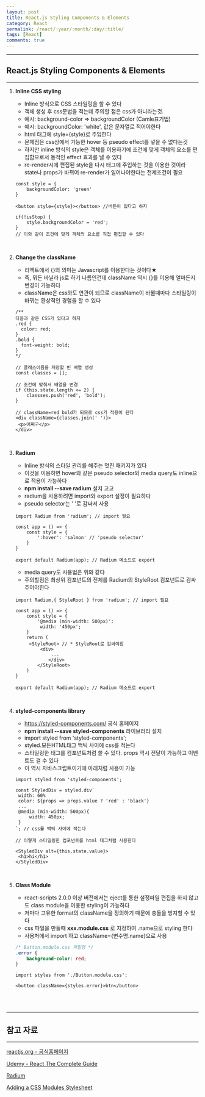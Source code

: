 ```yaml
---
layout: post
title: React.js Styling Components & Elements
category: React
permalink: /react/:year/:month/:day/:title/
tags: [React]
comments: true
---
```


---

## React.js Styling Components & Elements

---

1. **Inline CSS styling**

   * Inline 방식으로 CSS 스타일링을 할 수 있다
   * 객체 생성 후 css문법을 적는데 주의할 점은 css가 아니라는것.
   * 예시: background-color => backgroundColor (Camle표기법)
   * 예시: backgroundColor: 'white',  값은 문자열로 적어야한다
   * html 태그에 style={style}로 주입한다
   * 문제점은 css상에서 가능한 hover 등 pseudo effect를 넣을 수 없다는것
   * 하지만 inline 방식의 style은 객체를 이용하기에 조건에 맞게 객체의 요소를 편집함으로서 동적인 effect 효과를 낼 수 있다
   * re-render시에 편집된 style을 다시 태그에 주입하는 것을 이용한 것이라 state나 props가 바뀌어 re-render가 일어나야한다는 전제조건이 필요 

   ```react
   const style = {
       backgroundColor: 'green'
   }
   
   <button style={style}></button> //버튼이 있다고 하자
   
   if(!isStop) {
       style.backgroundColor = 'red';
   }
   // 이와 같이 조건에 맞게 객체의 요소를 직접 편집할 수 있다
   ```

   <br>

2. **Change the className**

   * 리액트에서 {}의 의미는 Javascript를 이용한다는 것이다★
   * 즉, 뭐든 바닐라 js로 하기 나름인건데 className 역시 {}를 이용해 얼마든지 변경이 가능하다
   * className은 css와도 연관이 되므로 className이 바뀔때마다 스타일링이 바뀌는 환상적인 경험을 할 수 있다

   ```react
   /**
   다음과 같은 CSS가 있다고 하자
   .red {
     color: red;
   }
   .bold {
     font-weight: bold;
   }
   */
   
   // 클래스이름을 저장할 빈 배열 생성
   const classes = [];
   
   // 조건에 맞춰서 배열을 변경
   if (this.state.length <= 2) {
       classses.push('red', 'bold');
   }
   
   // className=red bold가 되므로 css가 적용이 된다
   <div className={classes.join(' ')}>
   	<p>어쩌구</p>
   </div>
   ```

   <br>

3. **Radium**

   * Inline 방식의 스타일 관리를 해주는 멋진 패키지가 있다
   * 이것을 이용하면 hover와 같은 pseudo selector와 media query도 inline으로 적용이 가능하다
   * **npm install --save radium** 설치 고고
   * radium을 사용하려면 import와 export 설정이 필요하다
   * pseudo selector는 ' '로 감싸서 사용

   ```react
   import Radium from 'radium'; // import 필요
   
   const app = () => {
       const style = {
           ':hover': 'salmon' // 'pseudo selector'
       }
   }
   
   export default Radium(app); // Radium 메소드로 export
   ```

   * media query도 사용법은 위와 같다
   * 주의할점은 최상위 컴포넌트의 전체를 Radium의 StyleRoot 컴포넌트로 감싸주어야한다

   ```react
   import Radium,{ StyleRoot } from 'radium'; // import 필요
   
   const app = () => {
       const style = {
           '@media (min-width: 500px)': 
           	width: '450px';
       }
       return (
       	<StyleRoot>	// * StyleRoot로 감싸야함
           	<div>
               	...
               </div>
           </StyleRoot>
       )
   }
   
   export default Radium(app); // Radium 메소드로 export
   ```

   <br>

4. **styled-components library**

   * https://styled-components.com/ 공식 홈페이지
   * **npm install --save styled-components** 라이브러리 설치
   * import styled from 'styled-components';
   * styled.모든HTML태그 백틱 사이에 css를 적는다
   * 스타일링한 태그를 컴포넌트처럼 쓸 수 있다. props 역시 전달이 가능하고 이벤트도 걸 수 있다
   * 이 역시 자바스크립트이기에 아래처럼 사용이 가능

   ```react
   import styled from 'styled-components';
   
   const StyledDiv = styled.div`
   	width: 60%
   	color: ${props => props.value ? 'red' : 'black'}
   	...
   	@media (min-width: 500px){
   		width: 450px;
   	}
   `; // css를 백틱 사이에 적는다
   
   // 이렇게 스타일링한 컴포넌트를 html 태그처럼 사용한다
   
   <StyledDiv alt={this.state.value}>
   	<h1>hi</h1>
   </StyledDiv>
   ```
   
   <br>
   
5. **Class Module**

   * react-scripts 2.0.0 이상 버전에서는 eject를 통한 설정파일 편집을 하지 않고도 class module을 이용한 styling이 가능하다
   * 저마다 고유한 format의 className을 정의하기 때문에 충돌을 방지할 수 있다
   * css 파일을 만들때 **xxx.module.css** 로 지정하여 .name으로 styling 한다
   * 사용처에서 import 하고 className={변수명.name}으로 사용

   ```css
   /* Button.module.css 파일명 */
   .error {
       background-color: red;
   }
   ```

   ```react
   import styles from './Button.module.css';
   
   <button className={styles.error}>btn</button>
   ```

<br>

<br>

---

## 참고 자료

---

[reactjs.org - 공식홈페이지](https://ko.reactjs.org/tutorial/tutorial.html)

[Udemy - React The Complete Guide](https://www.udemy.com/course/react-the-complete-guide-incl-redux/)

[Radium](https://www.npmjs.com/package/radium)

[Adding a CSS Modules Stylesheet](https://create-react-app.dev/docs/adding-a-css-modules-stylesheet/#buttonmodulecss)
